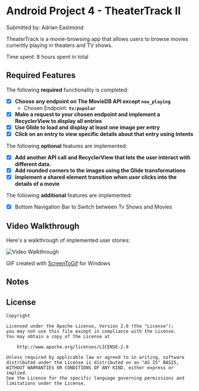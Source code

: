 # Android Project 4 - TheaterTrack II

Submitted by: Adrian Eastmond

TheaterTrack is a movie-browsing app that allows users to browse movies currently playing in theaters and TV shows.


Time spent: 8 hours spent in total


## Required Features

The following **required** functionality is completed:

- [X] **Choose any endpoint on The MovieDB API except **`now_playing`****
  - Chosen Endpoint: **`tv/popular`**
- [X] **Make a request to your chosen endpoint and implement a RecyclerView to display all entries**
- [X] **Use Glide to load and display at least one image per entry**
- [X] **Click on an entry to view specific details about that entry using Intents**

The following **optional** features are implemented:

- [X] **Add another API call and RecyclerView that lets the user interact with different data.**
- [X] **Add rounded corners to the images using the Glide transformations**
- [X] **Implement a shared element transition when user clicks into the details of a movie**

The following **additional** features are implemented:

- [X] Bottom Navigation Bar to Switch between Tv Shows and Movies

## Video Walkthrough

Here's a walkthrough of implemented user stories:


<img src='https://i.imgur.com/2Q8MtUI.gif' title='Video Walkthrough' width='' alt='Video Walkthrough' />

<!-- Replace this with whatever GIF tool you used! -->
GIF created with
[ScreenToGif](https://www.screentogif.com/) for Windows


## Notes

## License

    Copyright

    Licensed under the Apache License, Version 2.0 (the "License");
    you may not use this file except in compliance with the License.
    You may obtain a copy of the License at

        http://www.apache.org/licenses/LICENSE-2.0

    Unless required by applicable law or agreed to in writing, software
    distributed under the License is distributed on an "AS IS" BASIS,
    WITHOUT WARRANTIES OR CONDITIONS OF ANY KIND, either express or implied.
    See the License for the specific language governing permissions and
    limitations under the License.
